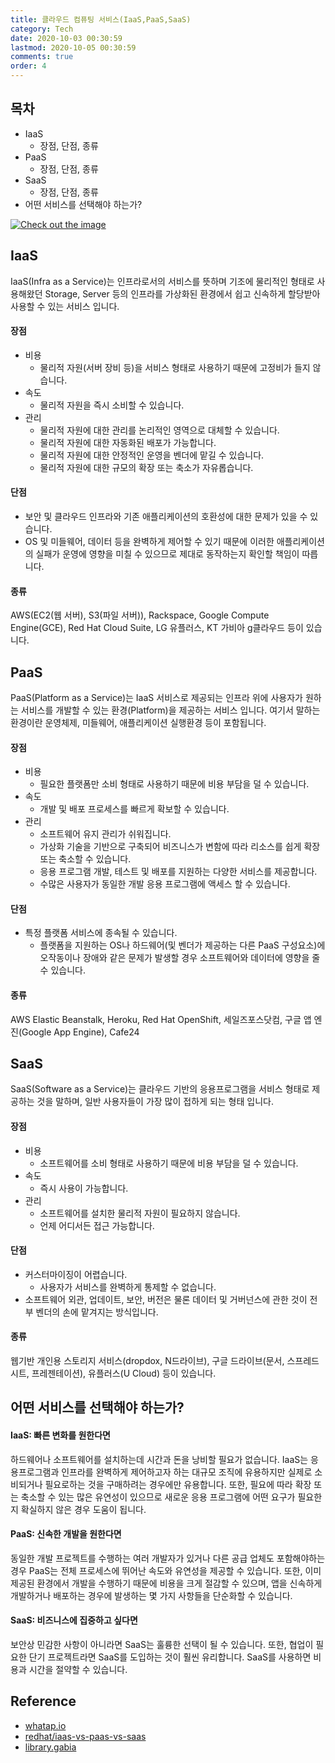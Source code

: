 ```yaml
---
title: 클라우드 컴퓨팅 서비스(IaaS,PaaS,SaaS)
category: Tech
date: 2020-10-03 00:30:59
lastmod: 2020-10-05 00:30:59
comments: true
order: 4
---
```



## 목차
* IaaS
  + 장점, 단점, 종류
* PaaS
  + 장점, 단점, 종류
* SaaS
  + 장점, 단점, 종류
* 어떤 서비스를 선택해야 하는가?


<a href="{{ site.baseurl }}{{ site.tech_img }}/tech-cloudservice-model.jpg" data-lightbox="falcon9-large" data-title="Check out the image">
  <img src="{{ site.baseurl }}{{ site.tech_img }}/tech-cloudservice-model.jpg" title="Check out the image">
</a>

## IaaS
IaaS(Infra as a Service)는 인프라로서의 서비스를 뜻하며 기조에 물리적인 형태로 사용해왔던 Storage, Server 등의 인프라를 가상화된 환경에서 쉽고 신속하게 할당받아 사용할 수 있는 서비스 입니다.

#### 장점
* 비용
  + 물리적 자원(서버 장비 등)을 서비스 형태로 사용하기 때문에 고정비가 들지 않습니다.
* 속도
  + 물리적 자원을 즉시 소비할 수 있습니다.
* 관리
  + 물리적 자원에 대한 관리를 논리적인 영역으로 대체할 수 있습니다.
  + 물리적 자원에 대한 자동화된 배포가 가능합니다.
  + 물리적 자원에 대한 안정적인 운영을 벤더에 맡길 수 있습니다.
  + 물리적 자원에 대한 규모의 확장 또는 축소가 자유롭습니다.  

#### 단점
* 보안 및 클라우드 인프라와 기존 애플리케이션의 호환성에 대한 문제가 있을 수 있습니다.
* OS 및 미들웨어, 데이터 등을 완벽하게 제어할 수 있기 때문에 이러한 애플리케이션의 실패가 운영에 영향을 미칠 수 있으므로 제대로 동작하는지 확인할 책임이 따릅니다.

#### 종류
AWS(EC2(웹 서버), S3(파일 서버)), Rackspace, Google Compute Engine(GCE), Red Hat Cloud Suite, LG 유플러스, KT 가비아 g클라우드 등이 있습니다.

## PaaS
PaaS(Platform as a Service)는 IaaS 서비스로 제공되는 인프라 위에 사용자가 원하는 서비스를 개발할 수 있는 환경(Platform)을 제공하는 서비스 입니다. 여기서 말하는 환경이란 운영체제, 미들웨어, 애플리케이션 실행환경 등이 포함됩니다.

#### 장점
* 비용
  + 필요한 플랫폼만 소비 형태로 사용하기 때문에 비용 부담을 덜 수 있습니다.
* 속도
  + 개발 및 배포 프로세스를 빠르게 확보할 수 있습니다.
* 관리
  + 소프트웨어 유지 관리가 쉬워집니다.
  + 가상화 기술을 기반으로 구축되어 비즈니스가 변함에 따라 리소스를 쉽게 확장 또는 축소할 수 있습니다.
  + 응용 프로그램 개발, 테스트 및 배포를 지원하는 다양한 서비스를 제공합니다.
  + 수많은 사용자가 동일한 개발 응용 프로그램에 액세스 할 수 있습니다. 

#### 단점
* 특정 플랫폼 서비스에 종속될 수 있습니다.
  + 플랫폼을 지원하는 OS나 하드웨어(및 벤더가 제공하는 다른 PaaS 구성요소)에 오작동이나 장애와 같은 문제가 발생할 경우 소프트웨어와 데이터에 영향을 줄 수 있습니다.

#### 종류
AWS Elastic Beanstalk, Heroku, Red Hat OpenShift, 세일즈포스닷컴, 구글 앱 엔진(Google App Engine), Cafe24


## SaaS
SaaS(Software as a Service)는 클라우드 기반의 응용프로그램을 서비스 형태로 제공하는 것을 말하며, 일반 사용자들이 가장 많이 접하게 되는 형태 입니다.

#### 장점
* 비용
  + 소프트웨어를 소비 형태로 사용하기 때문에 비용 부담을 덜 수 있습니다.
* 속도
  + 즉시 사용이 가능합니다. 
* 관리
  + 소프트웨어를 설치한 물리적 자원이 필요하지 않습니다.
  + 언제 어디서든 접근 가능합니다.
  
#### 단점
* 커스터마이징이 어렵습니다.
  + 사용자가 서비스를 완벽하게 통제할 수 없습니다.
* 소프트웨어 외관, 업데이트, 보안, 버전은 물론 데이터 및 거버넌스에 관한 것이 전부 벤더의 손에 맡겨지는 방식입니다.

#### 종류
웹기반 개인용 스토리지 서비스(dropdox, N드라이브), 구글 드라이브(문서, 스프레드시트, 프레젠테이션), 유플러스(U Cloud) 등이 있습니다.


## 어떤 서비스를 선택해야 하는가?
#### IaaS: 빠른 변화를 원한다면
하드웨어나 소프트웨어를 설치하는데 시간과 돈을 낭비할 필요가 없습니다. IaaS는 응용프로그램과 인프라를 완벽하게 제어하고자 하는 대규모 조직에 유용하지만 실제로 소비되거나 필요로하는 것을 구매하려는 경우에만 유용합니다. 또한, 필요에 따라 확장 또는 축소할 수 있는 많은 유연성이 있으므로 새로운 응용 프로그램에 어떤 요구가 필요한지 확실하지 않은 경우 도움이 됩니다.

#### PaaS: 신속한 개발을 원한다면
동일한 개발 프로젝트를 수행하는 여러 개발자가 있거나 다른 공급 업체도 포함해야하는 경우 PaaS는 전체 프로세스에 뛰어난 속도와 유연성을 제공할 수 있습니다. 또한, 이미 제공된 환경에서 개발을 수행하기 때문에 비용을 크게 절감할 수 있으며, 앱을 신속하게 개발하거나 배포하는 경우에 발생하는 몇 가지 사항들을 단순화할 수 있습니다.

#### SaaS: 비즈니스에 집중하고 싶다면
보안상 민감한 사항이 아니라면 SaaS는 훌륭한 선택이 될 수 있습니다. 또한, 협업이 필요한 단기 프로젝트라면 SaaS를 도입하는 것이 훨씬 유리합니다. SaaS를 사용하면 비용과 시간을 절약할 수 있습니다.

## Reference
* [whatap.io](https://www.whatap.io/ko/blog/9/)
* [redhat/iaas-vs-paas-vs-saas](https://www.redhat.com/ko/topics/cloud-computing/iaas-vs-paas-vs-saas)
* [library.gabia](http://library.gabia.com/contents/infrahosting/2257)
